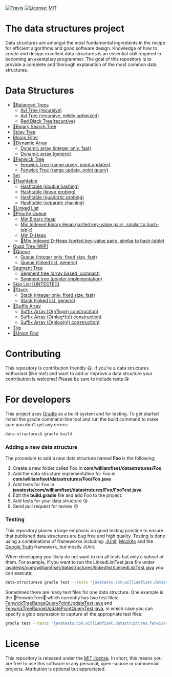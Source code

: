 [![Travis](https://img.shields.io/travis/williamfiset/data-structures.svg)](https://travis-ci.org/williamfiset/data-structures) [![License: MIT](https://img.shields.io/github/license/mashape/apistatus.svg)](https://opensource.org/licenses/MIT)

# The data structures project

Data structures are amongst the most fundamental ingredients in the recipe for efficient algorithms and good software design. Knowledge of how to create and design excellent data structures is an essential skill required in becoming an exemplary programmer. The goal of this repository is to provide a complete and thorough explanation of the most common data structures.

# Data Structures

* [:movie_camera:](https://www.youtube.com/watch?v=q4fnJZr8ztY)[Balanced Trees](https://github.com/williamfiset/data-structures/tree/master/com/williamfiset/datastructures/balancedtree)
    * [Avl Tree (recursive)](https://github.com/williamfiset/data-structures/blob/master/com/williamfiset/datastructures/balancedtree/AVLTreeRecursive.java)
    * [Avl Tree (recursive, mildly optimized)](https://github.com/williamfiset/data-structures/blob/master/com/williamfiset/datastructures/balancedtree/AVLTreeRecursiveOptimized.java)
    * [Red Black Tree(recursive)](https://github.com/williamfiset/data-structures/blob/master/com/williamfiset/datastructures/balancedtree/RedBlackTree.java)
* [:movie_camera:](https://www.youtube.com/watch?v=JfSdGQdAzq8)[Binary Search Tree](https://github.com/williamfiset/data-structures/blob/master/com/williamfiset/datastructures/binarysearchtree/BinarySearchTree.java)
* [Splay Tree](https://github.com/williamfiset/data-structures/blob/master/com/williamfiset/datastructures/binarysearchtree/SplayTree.java)
* [Bloom Filter](https://github.com/williamfiset/data-structures/tree/master/com/williamfiset/datastructures/bloomfilter)
* [:movie_camera:](https://www.youtube.com/watch?v=PEnFFiQe1pM)[Dynamic Array](https://github.com/williamfiset/data-structures/tree/master/com/williamfiset/datastructures/dynamicarray)
    * [Dynamic array (integer only, fast)](https://github.com/williamfiset/data-structures/blob/master/com/williamfiset/datastructures/dynamicarray/IntArray.java)
    * [Dynamic array (generic)](https://github.com/williamfiset/data-structures/blob/master/com/williamfiset/datastructures/dynamicarray/DynamicArray.java)
* [:movie_camera:](https://www.youtube.com/watch?v=RgITNht_f4Q)[Fenwick Tree](https://github.com/williamfiset/data-structures/tree/master/com/williamfiset/datastructures/fenwicktree)
    * [Fenwick Tree (range query, point updates)](https://github.com/williamfiset/data-structures/blob/master/com/williamfiset/datastructures/fenwicktree/FenwickTreeRangeQueryPointUpdate.java)
    * [Fenwick Tree (range update, point query)](https://github.com/williamfiset/data-structures/blob/master/com/williamfiset/datastructures/fenwicktree/FenwickTreeRangeUpdatePointQuery.java)
* [Set](https://github.com/williamfiset/data-structures/tree/master/com/williamfiset/datastructures/set)
* [:movie_camera:](https://www.youtube.com/watch?v=2E54GqF0H4s)[Hashtable](https://github.com/williamfiset/data-structures/tree/master/com/williamfiset/datastructures/hashtable)
    * [Hashtable (double hashing)](https://github.com/williamfiset/data-structures/blob/master/com/williamfiset/datastructures/hashtable/HashTableDoubleHashing.java)
    * [Hashtable (linear probing)](https://github.com/williamfiset/data-structures/blob/master/com/williamfiset/datastructures/hashtable/HashTableLinearProbing.java)
    * [Hashtable (quadratic probing)](https://github.com/williamfiset/data-structures/blob/master/com/williamfiset/datastructures/hashtable/HashTableQuadraticProbing.java)
    * [Hashtable (separate chaining)](https://github.com/williamfiset/data-structures/blob/master/com/williamfiset/datastructures/hashtable/HashTableSeperateChaining.java)
* [:movie_camera:](https://www.youtube.com/watch?v=-Yn5DU0_-lw)[Linked List](https://github.com/williamfiset/data-structures/blob/master/com/williamfiset/datastructures/linkedlist/DoublyLinkedList.java)
* [:movie_camera:](https://www.youtube.com/watch?v=wptevk0bshY)[Priority Queue](https://github.com/williamfiset/data-structures/tree/master/com/williamfiset/datastructures/priorityqueue)
    * [Min Binary Heap](https://github.com/williamfiset/data-structures/blob/master/com/williamfiset/datastructures/priorityqueue/BinaryHeap.java)
    * [Min Indexed Binary Heap (sorted key-value pairs, similar to hash-table)](https://github.com/williamfiset/data-structures/blob/master/com/williamfiset/datastructures/priorityqueue/MinIndexedBinaryHeap.java)
    * [Min D-Heap](https://github.com/williamfiset/data-structures/blob/master/com/williamfiset/datastructures/priorityqueue/MinDHeap.java)
    * [:movie_camera:](https://www.youtube.com/watch?v=DT8xZ0Uf8wo)[Min Indexed D-Heap (sorted key-value pairs, similar to hash-table)](https://github.com/williamfiset/data-structures/blob/master/com/williamfiset/datastructures/priorityqueue/MinIndexedDHeap.java)
* [Quad Tree [WIP]](https://github.com/williamfiset/data-structures/blob/master/com/williamfiset/datastructures/quadtree/QuadTree.java)
* [:movie_camera:](https://www.youtube.com/watch?v=KxzhEQ-zpDc)[Queue](https://github.com/williamfiset/data-structures/tree/master/com/williamfiset/datastructures/queue)
    * [Queue (integer only, fixed size, fast)](https://github.com/williamfiset/data-structures/blob/master/com/williamfiset/datastructures/queue/IntQueue.java)
    * [Queue (linked list, generic)](https://github.com/williamfiset/data-structures/blob/master/com/williamfiset/datastructures/queue/Queue.java)
* [Segment Tree](https://github.com/williamfiset/data-structures/tree/master/com/williamfiset/datastructures/segmenttree)
    * [Segment tree (array based, compact)](https://github.com/williamfiset/data-structures/blob/master/com/williamfiset/datastructures/segmenttree/CompactSegmentTree.java)
    * [Segment tree (pointer implementation)](https://github.com/williamfiset/data-structures/blob/master/com/williamfiset/datastructures/segmenttree/Node.java)
* [Skip List [UNTESTED]](https://github.com/williamfiset/data-structures/blob/master/com/williamfiset/datastructures/skiplist/SkipList.java)
* [:movie_camera:](https://www.youtube.com/watch?v=L3ud3rXpIxA)[Stack](https://github.com/williamfiset/data-structures/tree/master/com/williamfiset/datastructures/stack)
    * [Stack (integer only, fixed size, fast)](https://github.com/williamfiset/data-structures/blob/master/com/williamfiset/datastructures/stack/IntStack.java)
    * [Stack (linked list, generic)](https://github.com/williamfiset/data-structures/blob/master/com/williamfiset/datastructures/stack/Stack.java)
* [:movie_camera:](https://www.youtube.com/watch?v=zqKlL3ZpTqs)[Suffix Array](https://github.com/williamfiset/data-structures/tree/master/com/williamfiset/datastructures/suffixarray)
    * [Suffix Array (O(n²logn) construction)](https://github.com/williamfiset/data-structures/blob/master/com/williamfiset/datastructures/suffixarray/SuffixArraySlow.java)
    * [Suffix Array (O(nlog²(n)) construction)](https://github.com/williamfiset/data-structures/blob/master/com/williamfiset/datastructures/suffixarray/SuffixArrayMed.java)
    * [Suffix Array (O(nlog(n)) construction)](https://github.com/williamfiset/data-structures/blob/master/com/williamfiset/datastructures/suffixarray/SuffixArrayFast.java)
* [Trie](https://github.com/williamfiset/data-structures/blob/master/com/williamfiset/datastructures/trie/Trie.java)
* [:movie_camera:](https://www.youtube.com/watch?v=ibjEGG7ylHk)[Union Find](https://github.com/williamfiset/data-structures/blob/master/com/williamfiset/datastructures/unionfind/UnionFind.java)

# Contributing

This repository is contribution friendly :smiley:. If you're a data structures enthusiast (like me!) and want to add or improve a data structure your contribution is welcome! Please be sure to include tests :kissing_heart:

# For developers

This project uses [Gradle](https://gradle.org/) as a build system and for testing. To get started install the gradle command-line tool and run the build command to make sure you don't get any errors:

```bash
data-structures$ gradle build
```

### Adding a new data structure

The procedure to add a new data structure named **Foo** is the following:

1) Create a new folder called Foo in **com/williamfiset/datastrutures/Foo**
2) Add the data structure implementation for Foo in **com/williamfiset/datastrutures/Foo/Foo.java**
3) Add tests for Foo in **javatests/com/williamfiset/datastrutures/Foo/FooTest.java**
4) Edit the **build.gradle** file and add Foo to the project.
5) Add tests for your data structure :kissing_heart:
6) Send pull request for review :open_mouth:

### Testing

This repository places a large emphasis on good testing practice to ensure that published data structures are bug free and high quality. Testing is done using a combinations of frameworks including: [JUnit](http://junit.org/junit4/), [Mockito](http://site.mockito.org/) and the [Google Truth](http://google.github.io/truth) framework, but mostly JUnit.

When developing you likely do not want to run all tests but only a subset of them. For example, if you want to run the LinkedListTest.java file under [javatests/com/williamfiset/datastructures/linkedlist/LinkedListTest.java](https://github.com/williamfiset/data-structures/tree/master/javatests/com/williamfiset/datastructures/linkedlist/LinkedListTest.java) you can execute:
```bash
data-structures$ gradle test --tests "javatests.com.williamfiset.datastructures.linkedlist.LinkedListTest"
```
Sometimes there are many test files for one data structure. One example is the :evergreen_tree:FenwickTree:evergreen_tree: which currently has two test files: [FenwickTreeRangeQueryPointUpdateTest.java](https://github.com/williamfiset/data-structures/tree/master/javatests/com/williamfiset/datastructures/fenwicktree/FenwickTreeRangeQueryPointUpdateTest.java) and [FenwickTreeRangeUpdatePointQueryTest.java](https://github.com/williamfiset/data-structures/tree/master/javatests/com/williamfiset/datastructures/fenwicktree/FenwickTreeRangeUpdatePointQueryTest.java), in which case you can specify a glob expression to capture all the appropriate test files:
```bash
gradle test --tests "javatests.com.williamfiset.datastructures.fenwicktree.FenwickTree*Test"
```

# License

This repository is released under the [MIT license](https://opensource.org/licenses/MIT). In short, this means you are free to use this software in any personal, open-source or commercial projects. Attribution is optional but appreciated.

